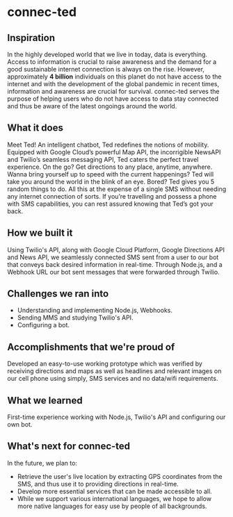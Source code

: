 # connec-ted
## Inspiration
In the highly developed world that we live in today, data is everything. Access to information is crucial to raise awareness and the demand for a good sustainable internet connection is always on the rise. However, approximately **4 billion** individuals on this planet do not have access to the internet and with the development of the global pandemic in recent times, information and awareness are crucial for survival. connec-ted serves the purpose of helping users who do not have access to data stay connected and thus be aware of the latest ongoings around the world.

## What it does
Meet Ted! An intelligent chatbot, Ted redefines the notions of mobility. Equipped with Google Cloud’s powerful Map API, the incorrigible NewsAPI and Twilio’s seamless messaging API, Ted caters the perfect travel experience. On the go? Get directions to any place, anytime, anywhere. Wanna bring yourself up to speed with the current happenings? Ted will take you around the world in the blink of an eye. Bored? Ted gives you 5 random things to do. All this at the expense of a single SMS without needing any internet connection of sorts. If you’re travelling and possess a phone with SMS capabilities, you can rest assured knowing that Ted’s got your back.

## How we built it
Using Twilio's API, along with Google Cloud Platform, Google Directions API and News API, we seamlessly connected SMS sent from a user to our bot that conveys back desired information in real-time. Through Node.js, and a Webhook URL our bot sent messages that were forwarded through Twilio.

## Challenges we ran into
- Understanding and implementing Node.js, Webhooks. 
- Sending MMS and studying Twilio's API.
- Configuring a bot.

## Accomplishments that we're proud of
Developed an easy-to-use working prototype which was verified by receiving directions and maps as well as headlines and relevant images on our cell phone using simply, SMS services and no data/wifi requirements.

## What we learned
First-time experience working with Node.js, Twilio's API and configuring our own bot. 

## What's next for connec-ted
In the future, we plan to: 
- Retrieve the user's live location by extracting GPS coordinates from the SMS, and thus use it to providing directions in real-time.
- Develop more essential services that can be made accessible to all.
- While we support various international languages, we hope to allow more native languages for easy use by people of all backgrounds.
